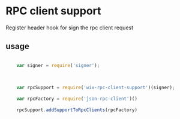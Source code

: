 # RPC client support
Register header hook for sign the rpc client request
 
 
## usage
```javascript

    var signer = require('signer');
    
    
    
    var rpcSupport = require('wix-rpc-client-support')(signer);
    
    var rpcFactory = require('json-rpc-client')()
    
    rpcSupport.addSupportToRpcClients(rpcFactory)
    

```